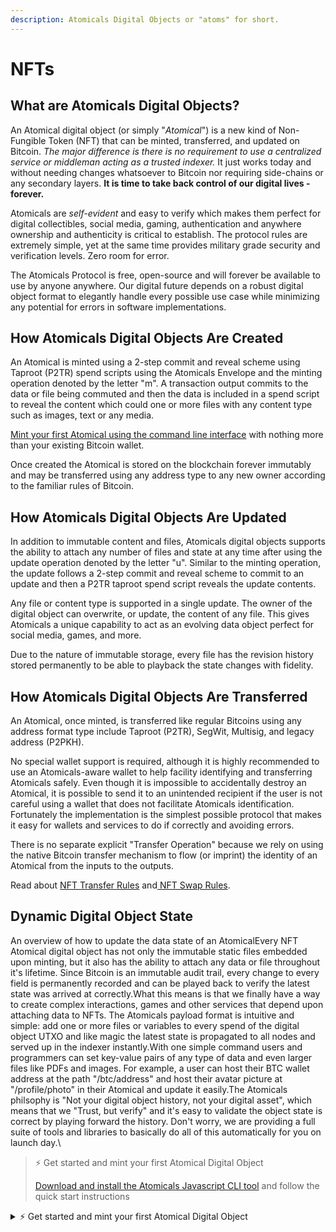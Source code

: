 ```yaml
---
description: Atomicals Digital Objects or "atoms" for short.
---
```


# NFTs

## What are Atomicals Digital Objects?

An Atomical digital object (or simply "_Atomical_") is a new kind of Non-Fungible Token (NFT) that can be minted, transferred, and updated on Bitcoin. _The major difference is there is no requirement to use a centralized service or middleman acting as a trusted indexer._ It just works today and without needing changes whatsoever to Bitcoin nor requiring side-chains or any secondary layers. **It is time to take back control of our digital lives - forever.**

Atomicals are _self-evident_ and easy to verify which makes them perfect for digital collectibles, social media, gaming, authentication and anywhere ownership and authenticity is critical to establish. The protocol rules are extremely simple, yet at the same time provides military grade security and verification levels. Zero room for error.

The Atomicals Protocol is free, open-source and will forever be available to use by anyone anywhere. Our digital future depends on a robust digital object format to elegantly handle every possible use case while minimizing any potential for errors in software implementations.

## How Atomicals Digital Objects Are Created

An Atomical is minted using a 2-step commit and reveal scheme using Taproot (P2TR) spend scripts using the Atomicals Envelope and the minting operation denoted by the letter "m". A transaction output commits to the data or file being commuted and then the data is included in a spend script to reveal the content which could one or more files with any content type such as images, text or any media.

[Mint your first Atomical using the command line interface](https://github.com/atomicals/atomicals-js) with nothing more than your existing Bitcoin wallet.

Once created the Atomical is stored on the blockchain forever immutably and may be transferred using any address type to any new owner according to the familiar rules of Bitcoin.

## How Atomicals Digital Objects Are Updated

In addition to immutable content and files, Atomicals digital objects supports the ability to attach any number of files and state at any time after using the update operation denoted by the letter "u". Similar to the minting operation, the update follows a 2-step commit and reveal scheme to commit to an update and then a P2TR taproot spend script reveals the update contents.

Any file or content type is supported in a single update. The owner of the digital object can overwrite, or update, the content of any file. This gives Atomicals a unique capability to act as an evolving data object perfect for social media, games, and more.

Due to the nature of immutable storage, every file has the revision history stored permanently to be able to playback the state changes with fidelity.

## How Atomicals Digital Objects Are Transferred

An Atomical, once minted, is transferred like regular Bitcoins using any address format type include Taproot (P2TR), SegWit, Multisig, and legacy address (P2PKH).

No special wallet support is required, although it is highly recommended to use an Atomicals-aware wallet to help facility identifying and transferring Atomicals safely. Even though it is impossible to accidentally destroy an Atomical, it is possible to send it to an unintended recipient if the user is not careful using a wallet that does not facilitate Atomicals identification. Fortunately the implementation is the simplest possible protocol that makes it easy for wallets and services to do if correctly and avoiding errors.

There is no separate explicit "Transfer Operation" because we rely on using the native Bitcoin transfer mechanism to flow (or imprint) the identity of an Atomical from the inputs to the outputs.

Read about [NFT Transfer Rules](normal-transfer-rules.md) and[ NFT Swap Rules](swap-transfer-rules.md).

## Dynamic Digital Object State

An overview of how to update the data state of an AtomicalEvery NFT Atomical digital object has not only the immutable static files embedded upon minting, but it also has the ability to attach any data or file throughout it's lifetime. Since Bitcoin is an immutable audit trail, every change to every field is permanently recorded and can be played back to verify the latest state was arrived at correctly.What this means is that we finally have a way to create complex interactions, games and other services that depend upon attaching data to NFTs. The Atomicals payload format is intuitive and simple: add one or more files or variables to every spend of the digital object UTXO and like magic the latest state is propagated to all nodes and served up in the indexer instantly.With one simple command users and programmers can set key-value pairs of any type of data and even larger files like PDFs and images. For example, a user can host their BTC wallet address at the path "/btc/address" and host their avatar picture at "/profile/photo" in their Atomical and update it easily.The Atomicals philsophy is "Not your digital object history, not your digital asset", which means that we "Trust, but verify" and it's easy to validate the object state is correct by playing forward the history. Don't worry, we are providing a full suite of tools and libraries to basically do all of this automatically for you on launch day.\


> ⚡ Get started and mint your first Atomical Digital Object
>
> [Download and install the Atomicals Javascript CLI tool](https://github.com/atomicals/atomicals-js) and follow the quick start instructions



<details>

<summary>⚡ Get started and mint your first Atomical Digital Object</summary>

[Download and install the Atomicals Javascript CLI tool](https://github.com/atomicals/atomicals-js) and follow the quick start instructions to mint your NFT, Collection, or Realm name in less than 2 minutes.

</details>









